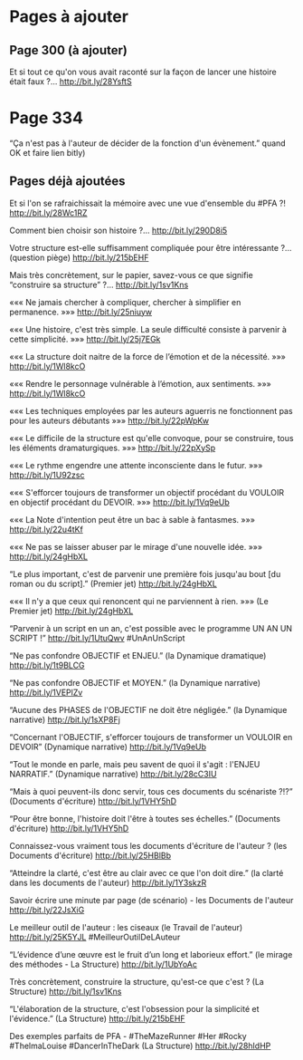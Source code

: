 
# Pages à ajouter

## Page 300 (à ajouter)
Et si tout ce qu'on vous avait raconté sur la façon de lancer une histoire était faux ?… http://bit.ly/28YsftS

# Page 334
“Ça n'est pas à l'auteur de décider de la fonction d'un évènement.”
quand OK et faire lien bitly)


## Pages déjà ajoutées

Et si l'on se rafraichissait la mémoire avec une vue d'ensemble du #PFA ?! http://bit.ly/28Wc1RZ

Comment bien choisir son histoire ?… http://bit.ly/290D8i5

Votre structure est-elle suffisamment compliquée pour être intéressante ?… (question piège) http://bit.ly/215bEHF

Mais très concrètement, sur le papier, savez-vous ce que signifie “construire sa structure” ?… http://bit.ly/1sv1Kns

««« Ne jamais chercher à compliquer, chercher à simplifier en permanence. »»» http://bit.ly/25niuyw

««« Une histoire, c'est très simple. La seule difficulté consiste à parvenir à cette simplicité. »»» http://bit.ly/25j7EGk

««« La structure doit naitre de la force de l’émotion et de la nécessité. »»» http://bit.ly/1Wl8kcO

««« Rendre le personnage vulnérable à l’émotion, aux sentiments. »»» http://bit.ly/1Wl8kcO

««« Les techniques employées par les auteurs aguerris ne fonctionnent pas pour les auteurs débutants »»» http://bit.ly/22pWpKw

««« Le difficile de la structure est qu'elle convoque, pour se construire, tous les éléments dramaturgiques. »»» http://bit.ly/22pXySp

««« Le rythme engendre une attente inconsciente dans le futur. »»» http://bit.ly/1U92zsc

««« S'efforcer toujours de transformer un objectif procédant du VOULOIR en objectif procédant du DEVOIR. »»» http://bit.ly/1Vq9eUb

««« La Note d'intention peut être un bac à sable à fantasmes. »»» http://bit.ly/22u4tKf

««« Ne pas se laisser abuser par le mirage d'une nouvelle idée. »»» http://bit.ly/24gHbXL

“Le plus important, c'est de parvenir une première fois jusqu'au bout [du roman ou du script].” (Premier jet) http://bit.ly/24gHbXL

««« Il n'y a que ceux qui renoncent qui ne parviennent à rien. »»» (Le Premier jet) http://bit.ly/24gHbXL

“Parvenir à un script en un an, c'est possible avec le programme UN AN UN SCRIPT !” http://bit.ly/1UtuQwv #UnAnUnScript

“Ne pas confondre OBJECTIF et ENJEU.” (la Dynamique dramatique) http://bit.ly/1t9BLCG

“Ne pas confondre OBJECTIF et MOYEN.” (la Dynamique narrative) http://bit.ly/1VEPlZv

“Aucune des PHASES de l'OBJECTIF ne doit être négligée.” (la Dynamique narrative) http://bit.ly/1sXP8Fj

“Concernant l'OBJECTIF, s'efforcer toujours de transformer un VOULOIR en DEVOIR” (Dynamique narrative) http://bit.ly/1Vq9eUb

“Tout le monde en parle, mais peu savent de quoi il s'agit : l'ENJEU NARRATIF.” (Dynamique narrative) http://bit.ly/28cC3IU

“Mais à quoi peuvent-ils donc servir, tous ces documents du scénariste ?!?” (Documents d'écriture) http://bit.ly/1VHY5hD

“Pour être bonne, l'histoire doit l'être à toutes ses échelles.” (Documents d'écriture) http://bit.ly/1VHY5hD

Connaissez-vous vraiment tous les documents d'écriture de l'auteur ? (les Documents d'écriture) http://bit.ly/25HBlBb

“Atteindre la clarté, c'est être au clair avec ce que l'on doit dire.” (la clarté dans les documents de l'auteur) http://bit.ly/1Y3skzR

Savoir écrire une minute par page (de scénario) - les Documents de l'auteur http://bit.ly/22JsXiG

Le meilleur outil de l'auteur : les ciseaux (le Travail de l'auteur) http://bit.ly/25K5YJL #MeilleurOutilDeLAuteur

“L’évidence d’une œuvre est le fruit d’un long et laborieux effort.” (le mirage des méthodes - La Structure) http://bit.ly/1UbYoAc

Très concrètement, construire la structure, qu'est-ce que c'est ? (La Structure) http://bit.ly/1sv1Kns

“L'élaboration de la structure, c'est l'obsession pour la simplicité et l'évidence.” (La Structure) http://bit.ly/215bEHF

Des exemples parfaits de PFA - #TheMazeRunner #Her #Rocky #ThelmaLouise #DancerInTheDark (La Structure) http://bit.ly/28hIdHP
